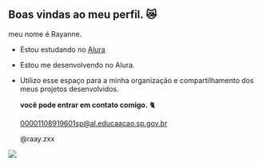 ## Boas vindas ao meu perfil. 😿

meu nome é Rayanne.

- Estou estudando no [Alura](https://www.alura.com.br)
- Estou me desenvolvendo no Alura.
- Utilizo esse espaço para a minha organização e compartilhamento dos meus projetos desenvolvidos.

  **você pode entrar em contato comigo.** 🐈
  
  00001108919601sp@al.educaacao.sp.gov.br
  
  @raay.zxx

![](https://media.tenor.com/J2SMf2oW7XkAAAAi/cat-stare.gif)
